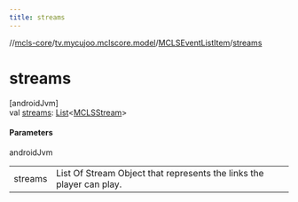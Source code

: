 ```yaml
---
title: streams
---
```

//[mcls-core](../../../index.html)/[tv.mycujoo.mclscore.model](../index.html)/[MCLSEventListItem](index.html)/[streams](streams.html)



# streams



[androidJvm]\
val [streams](streams.html): [List](https://kotlinlang.org/api/latest/jvm/stdlib/kotlin.collections/-list/index.html)&lt;[MCLSStream](../-m-c-l-s-stream/index.html)&gt;



#### Parameters


androidJvm

| | |
|---|---|
| streams | List Of Stream Object that represents the links the player can play. |




